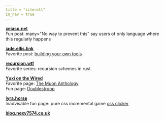 ```yaml
---
title = "siteroll"
in_nav = true
---
```


**[xeiaso.net](https://xeiaso.net/blog/)**  
Fun post: many×"No way to prevent this" say users of only language where this regularly happens

**[jade.ellis.link](https://jade.ellis.link/)**  
Favorite post: [building your own tools](https://jade.ellis.link/blog/2025/01/06/fendapp-building-your-own-tools)

**[recursion.wtf](https://recursion.wtf/)**  
Favorite series: recursion schemes in rust

**[Yuxi on the Wired](https://yuxi-liu-wired.github.io)**  
Favorite page: [The Muon Anthology](https://yuxi-liu-wired.github.io/docs/posts/2025-02-27-muon)  
Fun page: [Doublestroop](https://yuxi.ml/projects/doublestroop/index.html)

**[lyra.horse](https://lyra.horse/)**  
Inadvisable fun page: pure css incremental game [css clicker](https://lyra.horse/css-clicker/)

**[blog.nexy7574.co.uk](https://blog.nexy7574.co.uk/)**

